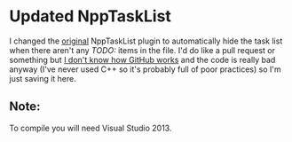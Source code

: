 # Updated NppTaskList
I changed the [original](https://github.com/Megabyteceer/npp-task-list) NppTaskList plugin to automatically hide the task list when there aren't any _TODO:_ items in the file. I'd do like a pull request or something but [I don't know how GitHub works](https://xkcd.com/1597/) and the code is really bad anyway (I've never used C++ so it's probably full of poor practices) so I'm just saving it here.

## Note:
To compile you will need Visual Studio 2013.
